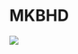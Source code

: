 # MKBHD

![](https://external-content.duckduckgo.com/iu/?u=https%3A%2F%2Ftse3.mm.bing.net%2Fth%3Fid%3DOIP.wnrszh6iggWTqf0jtQRkpAHaHa%26pid%3DApi&f=1)
